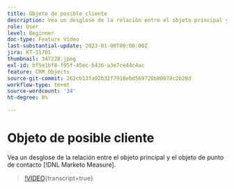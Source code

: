 ```yaml
---
title: Objeto de posible cliente
description: Vea un desglose de la relación entre el objeto principal y el objeto  [!DNL Marketo Measure] Touchpoint.
role: User
level: Beginner
doc-type: Feature Video
last-substantial-update: 2023-01-06T00:00:00Z
jira: KT-11701
thumbnail: 347228.jpeg
exl-id: bf5e1bf8-f95f-45ec-b436-a3e7ce44c4ac
feature: CRM Objects
source-git-commit: 262cb13fa02b32f7918ebd569720b80078c2b28d
workflow-type: tm+mt
source-wordcount: '34'
ht-degree: 0%

---
```


# Objeto de posible cliente

Vea un desglose de la relación entre el objeto principal y el objeto de punto de contacto [!DNL Marketo Measure].

>[!VIDEO](https://video.tv.adobe.com/v/347228/?learn=on){transcript=true}
